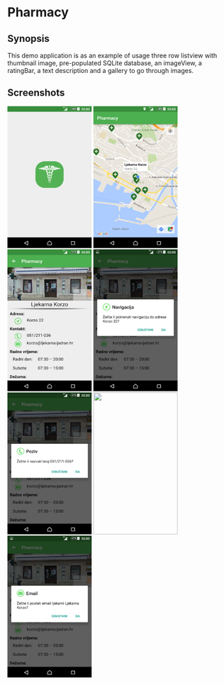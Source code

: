 # Pharmacy

## Synopsis

This demo application is as an example of usage three row listview with thumbnail image, pre-populated SQLite database, an imageView, a ratingBar, a text description and a gallery to go through images.

## Screenshots

<img src="https://github.com/marioloncar/Pharmacy/blob/master/screenshots/splash.png" width="190" height="320">
<img src="https://github.com/marioloncar/Pharmacy/blob/master/screenshots/markers.png" width="190" height="320">
<img src="https://github.com/marioloncar/Pharmacy/blob/master/screenshots/info.png" width="190" height="320">
<img src="https://github.com/marioloncar/Pharmacy/blob/master/screenshots/navigation_dialog.png" width="190" height="320">
<img src="https://github.com/marioloncar/Pharmacy/blob/master/screenshots/call_dialog.png" width="190" height="320">
<img src="https://github.com/marioloncar/Pharmacy/blob/master/screenshots/noCall_dialog.png" width="190" height="320">
<img src="https://github.com/marioloncar/Pharmacy/blob/master/screenshots/email_dialog.png" width="190" height="320">
